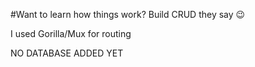 #Want to learn how things work? Build CRUD they say 😉

I used Gorilla/Mux for routing

NO DATABASE ADDED YET